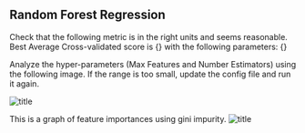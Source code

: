 ## Random Forest Regression
Check that the following metric is in the right units and seems reasonable. Best Average Cross-validated score is {} with the following parameters: {}

Analyze the hyper-parameters (Max Features and Number Estimators) using the following image. If the range is too small, update the config file and run it again.

![title]({}_hyperparam.png)

This is a graph of feature importances using gini impurity.
![title]({}_feature_importance.png)
